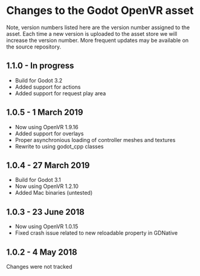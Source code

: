Changes to the Godot OpenVR asset
=================================

Note, version numbers listed here are the version number assigned to the asset. Each time a new version is uploaded to the asset store we will increase the version number.
More frequent updates may be available on the source repository.

1.1.0 - In progress
-------------------
- Build for Godot 3.2
- Added support for actions
- Added support for request play area

1.0.5 - 1 March 2019
--------------------
- Now using OpenVR 1.9.16
- Added support for overlays
- Proper asynchronious loading of controller meshes and textures
- Rewrite to using godot_cpp classes

1.0.4 - 27 March 2019
---------------------
- Build for Godot 3.1
- Now using OpenVR 1.2.10
- Added Mac binaries (untested)

1.0.3 - 23 June 2018
--------------------
- Now using OpenVR 1.0.15
- Fixed crash issue related to new reloadable property in GDNative

1.0.2 - 4 May 2018
------------------
Changes were not tracked
